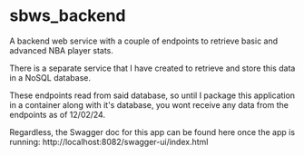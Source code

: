 # sbws_backend
A backend web service with a couple of endpoints to retrieve basic and advanced NBA player stats.

There is a separate service that I have created to retrieve and store this data in a NoSQL database.

These endpoints read from said database, so until I package this application in a container along with it's database, you wont receive any data from the endpoints as of 12/02/24. 

Regardless, the Swagger doc for this app can be found here once the app is running: http://localhost:8082/swagger-ui/index.html

